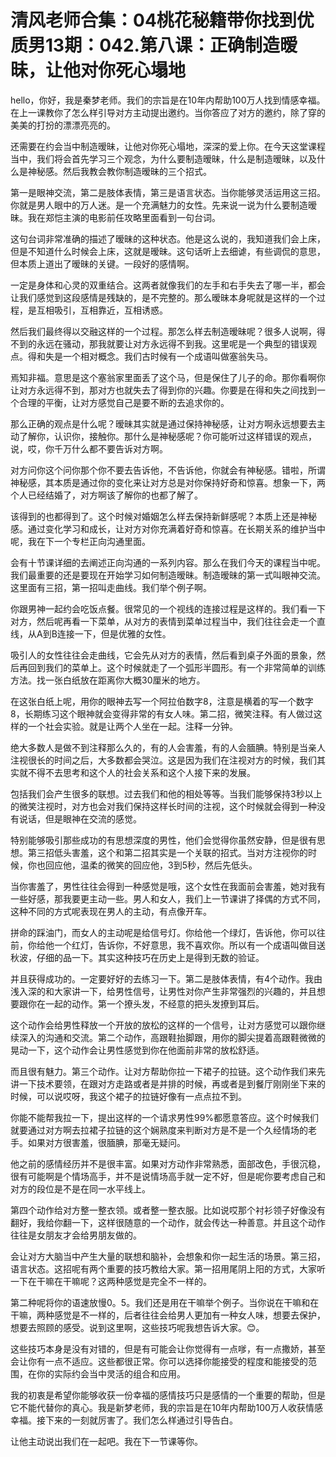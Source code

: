# 清风老师合集：04桃花秘籍带你找到优质男13期：042.第八课：正确制造暧昧，让他对你死心塌地

hello，你好，我是秦梦老师。我们的宗旨是在10年内帮助100万人找到情感幸福。在上一课教你了怎么样引导对方主动提出邀约。当你答应了对方的邀约，除了穿的美美的打扮的漂漂亮亮的。

还需要在约会当中制造暧昧，让他对你死心塌地，深深的爱上你。在今天这堂课程当中，我们将会首先学习三个观念，为什么要制造暧昧，什么是制造暧昧，以及什么是神秘感。然后我教会教你制造暧昧的三个招式。

第一是眼神交流，第二是肢体表情，第三是语言状态。当你能够灵活运用这三招。你就是男人眼中的万人迷。是一个充满魅力的女性。先来说一说为什么要制造暧昧。我在郑恺主演的电影前任攻略里面看到一句台词。

这句台词非常准确的描述了暧昧的这种状态。他是这么说的，我知道我们会上床，但是不知道什么时候会上床，这就是暧昧。这句话听上去细谑，有些调侃的意思，但本质上道出了暧昧的关键。一段好的感情啊。

一定是身体和心灵的双重结合。这两者就像我们的左手和右手失去了哪一半，都会让我们感觉到这段感情是残缺的，是不完整的。那么暧昧本身呢就是这样的一个过程，是互相吸引，互相靠近，互相诱惑。

然后我们最终得以交融这样的一个过程。那怎么样去制造暧昧呢？很多人说啊，得不到的永远在骚动，那我就要让对方永远得不到我。这里呢是一个典型的错误观点。得和失是一个相对概念。我们古时候有一个成语叫做塞翁失马。

焉知非福。意思是这个塞翁家里面丢了这个马，但是保住了儿子的命。那你看啊你让对方永远得不到，那对方也就失去了得到你的兴趣。你要是在得和失之间找到一个合理的平衡，让对方感觉自己是要不断的去追求你的。

那么正确的观点是什么呢？暧昧其实就是通过保持神秘感，让对方啊永远想要去主动了解你，认识你，接触你。那什么是神秘感呢？你可能听过这样错误的观点，说，哎，你千万什么都不要告诉对方啊。

对方问你这个问你那个你不要去告诉他，不告诉他，你就会有神秘感。错啦，所谓神秘感，其本质是通过你的变化来让对方总是对你保持好奇和惊喜。想象一下，两个人已经结婚了，对方啊该了解你的也都了解了。

该得到的也都得到了。这个时候对婚姻怎么样去保持新鲜感呢？本质上还是神秘感。通过变化学习和成长，让对方对你充满着好奇和惊喜。在长期关系的维护当中呢，我在下一个专栏正向沟通里面。

会有十节课详细的去阐述正向沟通的一系列内容。那么在我们今天的课程当中呢。我们最重要的还是要现在开始学习如何制造暧昧。制造暧昧的第一式叫眼神交流。这里面有三招，第一招叫走曲线。我们举个例子啊。

你跟男神一起约会吃饭点餐。很常见的一个视线的连接过程是这样的。我们看一下对方，然后呢再看一下菜单，从对方的表情到菜单过程当中，我们往往会走一个直线，从A到B连接一下，但是优雅的女性。

吸引人的女性往往会走曲线，它会先从对方的表情，然后看到桌子外面的景象，然后再回到我们的菜单上。这个时候就走了一个弧形半圆形。有一个非常简单的训练方法。找一张白纸放在距离你大概30厘米的地方。

在这张白纸上呢，用你的眼神去写一个阿拉伯数字8，注意是横着的写一个数字8，长期练习这个眼神就会变得非常的有女人味。第二招，微笑注释。有人做过这样的一个社会实验。就是让两个人坐在一起。注释一分钟。

绝大多数人是做不到注释那么久的，有的人会害羞，有的人会腼腆。特别是当亲人注视很长的时间之后，大多数都会哭泣。这是因为我们在注视对方的时候，我们其实就不得不去思考和这个人的社会关系和这个人接下来的发展。

包括我们会产生很多的联想。过去我们和他的相处等等。当我们能够保持3秒以上的微笑注视时，对方也会对我们保持这样长时间的注视，这个时候就会得到一种没有说话，但是眼神在交流的感觉。

特别能够吸引那些成功的有思想深度的男性，他们会觉得你虽然安静，但是很有思想。第三招低头害羞，这个和第二招其实是一个关联的招式。当对方注视你的时候，你也回应他，温柔的微笑的回应他，3到5秒，然后先低头。

当你害羞了，男性往往会得到一种感觉是哦，这个女性在我面前会害羞，她对我有一些好感，那我要更主动一些。男人和女人，我们上一节课讲了择偶的方式不同，这种不同的方式呢表现在男人的主动，有点像开车。

拼命的踩油门，而女人的主动呢是给信号灯。你给他一个绿灯，告诉他，你可以往前，你给他一个红灯，告诉你，不好意思，我不喜欢你。所以有一个成语叫做目送秋波，仔细的品一下。其实这种技巧在历史上是得到无数的验证。

并且获得成功的。一定要好好的去练习一下。第二是肢体表情，有4个动作。我由浅入深的和大家讲一下，给男性信号，让男性对你产生非常强烈的兴趣的，并且想要跟你在一起的动作。第一个撩头发，不经意的把头发撩到耳后。

这个动作会给男性释放一个开放的放松的这样的一个信号，让对方感觉可以跟你继续深入的沟通和交流。第二个动作，高跟鞋抬脚跟，用你的脚尖提着高跟鞋微微的晃动一下，这个动作会让男性感觉到你在他面前非常的放松舒适。

而且很有魅力。第三个动作。让对方帮助你拉一下裙子的拉链。这个动作我们来先讲一下技术要领，在跟对方走路或者是并排的时候，再或者是到餐厅刚刚坐下来的时候，可以说哎呀，我这个裙子的拉链好像有一点点拉不到。

你能不能帮我拉一下，提出这样的一个请求男性99%都愿意答应。这个时候我们就要通过对方啊去拉裙子拉链的这个娴熟度来判断对方是不是一个久经情场的老手。如果对方很害羞，很腼腆，那毫无疑问。

他之前的感情经历并不是很丰富。如果对方动作非常熟悉，面部改色，手很沉稳，很有可能啊是个情场高手，并不是说情场高手就一定不好，但是呢你要考虑自己和对方的段位是不是在同一水平线上。

第四个动作给对方整一整衣领。或者整一整衣服。比如说哎那个衬衫领子好像没有翻好，我给你翻一下，这样很随意的一个动作，就会传达一种善意。并且这个动作往往是女朋友才会给男朋友做的。

会让对方大脑当中产生大量的联想和脑补，会想象和你一起生活的场景。第三招，语言状态。这招呢有两个重要的技巧教给大家。第一招用尾阴上阳的方式，大家听一下在干嘛在干嘛呢？这两种感觉是完全不一样的。

第二种呢将你的语速放慢0。5。我们还是用在干嘛举个例子。当你说在干嘛和在干嘛，两种感觉是不一样的，后者往往会给男人更加有一种女人味，想要去保护，想要去照顾的感受。说到这里啊，这些技巧呢我想告诉大家。😊。

这些技巧本身是没有对错的，但是有可能会让你觉得有一点嗲，有一点撒娇，甚至会让你有一点不适应。这些都很正常。你可以选择你能接受的程度和能接受的范围，在你的实际约会当中灵活的组合和应用。

我的初衷是希望你能够收获一份幸福的感情技巧只是感情的一个重要的帮助，但是它不能代替你的真心。我是新梦老师，我的宗旨是在10年内帮助100万人收获情感幸福。接下来的一刻就厉害了。我们怎么样通过引导告白。

让他主动说出我们在一起吧。我在下一节课等你。